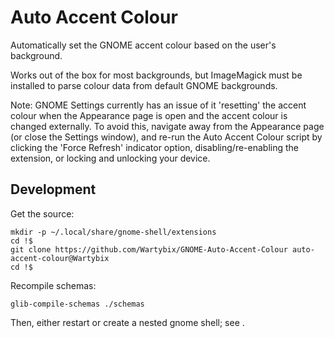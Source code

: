 # Auto Accent Colour
Automatically set the GNOME accent colour based on the user's background.

Works out of the box for most backgrounds, but ImageMagick must be installed to parse colour data from default GNOME backgrounds.

Note: GNOME Settings currently has an issue of it 'resetting' the accent colour when the Appearance page is open and the accent colour is changed externally.
To avoid this, navigate away from the Appearance page (or close the Settings window), and re-run the Auto Accent Colour script by clicking the 'Force Refresh' indicator option, disabling/re-enabling the extension, or locking and unlocking your device.

## Development
Get the source:
```
mkdir -p ~/.local/share/gnome-shell/extensions
cd !$
git clone https://github.com/Wartybix/GNOME-Auto-Accent-Colour auto-accent-colour@Wartybix
cd !$
```

Recompile schemas:
```
glib-compile-schemas ./schemas
```

Then, either restart or create a nested gnome shell; see [](https://gjs.guide/extensions/development/creating.html#testing-the-extension).
